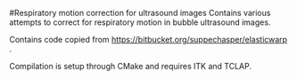 #Respiratory motion correction for ultrasound images
Contains various attempts to correct for respiratory motion in bubble
ultrasound images.

Contains code copied from https://bitbucket.org/suppechasper/elasticwarp .

Compilation is setup through CMake and requires ITK and TCLAP.

